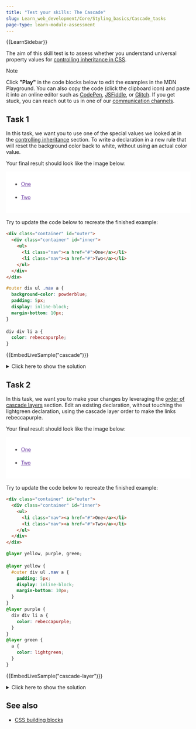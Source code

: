 ```yaml
---
title: "Test your skills: The Cascade"
slug: Learn_web_development/Core/Styling_basics/Cascade_tasks
page-type: learn-module-assessment
---
```


{{LearnSidebar}}

The aim of this skill test is to assess whether you understand universal property values for [controlling inheritance in CSS](/en-US/docs/Learn_web_development/Core/Styling_basics/Handling_conflicts).

> [!NOTE]
> Click **"Play"** in the code blocks below to edit the examples in the MDN Playground.
> You can also copy the code (click the clipboard icon) and paste it into an online editor such as [CodePen](https://codepen.io/), [JSFiddle](https://jsfiddle.net/), or [Glitch](https://glitch.com/).
> If you get stuck, you can reach out to us in one of our [communication channels](/en-US/docs/MDN/Community/Communication_channels).

## Task 1

In this task, we want you to use one of the special values we looked at in the [controlling inheritance](/en-US/docs/Learn_web_development/Core/Styling_basics/Handling_conflicts#controlling_inheritance) section. To write a declaration in a new rule that will reset the background color back to white, without using an actual color value.

Your final result should look like the image below:

![Barely visible yellow links on a white background.](mdn-cascade.png)

Try to update the code below to recreate the finished example:

```html live-sample___cascade
<div class="container" id="outer">
  <div class="container" id="inner">
    <ul>
      <li class="nav"><a href="#">One</a></li>
      <li class="nav"><a href="#">Two</a></li>
    </ul>
  </div>
</div>
```

```css live-sample___cascade
#outer div ul .nav a {
  background-color: powderblue;
  padding: 5px;
  display: inline-block;
  margin-bottom: 10px;
}

div div li a {
  color: rebeccapurple;
}
```

{{EmbedLiveSample("cascade")}}

<details>
<summary>Click here to show the solution</summary>

One possible solution is as follows:

```css
#outer #inner a {
  background-color: initial;
}
```

There are two things you need to do in this task. First, write a selector for the `a` element which is more specific than the selector used to turn the background powderblue. In this solution, this is achieved by using the `id` selector, which has very high specificity.

Then you need to remember there are special keyword values for all properties. In this case, using `inherit` sets the background color back to be the same as its parent element.

</details>

## Task 2

In this task, we want you to make your changes by leveraging the [order of cascade layers](/en-US/docs/Learn_web_development/Core/Styling_basics/Handling_conflicts#order_of_cascade_layers) section. Edit an existing declaration, without touching the lightgreen declaration, using the cascade layer order to make the links rebeccapurple.

Your final result should look like the image below:

![Barely visible yellow links on a white background.](mdn-cascade.png)

Try to update the code below to recreate the finished example:

```html live-sample___cascade-layer
<div class="container" id="outer">
  <div class="container" id="inner">
    <ul>
      <li class="nav"><a href="#">One</a></li>
      <li class="nav"><a href="#">Two</a></li>
    </ul>
  </div>
</div>
```

```css live-sample___cascade-layer
@layer yellow, purple, green;

@layer yellow {
  #outer div ul .nav a {
    padding: 5px;
    display: inline-block;
    margin-bottom: 10px;
  }
}
@layer purple {
  div div li a {
    color: rebeccapurple;
  }
}
@layer green {
  a {
    color: lightgreen;
  }
}
```

{{EmbedLiveSample("cascade-layer")}}

<details>
<summary>Click here to show the solution</summary>

One possible solution is as follows:

```css
@layer yellow, green, purple;
```

There is one thing you need to do in this task: change the order of precedence so the declaration for the desired color is in the last declared layer, which is what his solution shows.

You need to remember that unlayered normal styles take precedence over layered normal styles. But, if all styles are within layers — as in the case of this task — styles in later declared layers take precedence over styles declared in earlier layers. Moving the purple layer to the end means it has precedence over the green and yellow layers.

</details>

## See also

- [CSS building blocks](/en-US/docs/Learn/CSS/Building_blocks)
